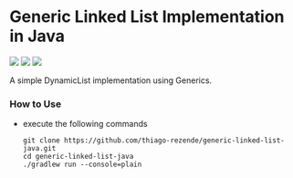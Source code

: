 # Generic Linked List Implementation in Java
![](https://github.com/thiago-rezende/generic-linked-list-java/workflows/GitHub%20CI/badge.svg)
![](https://img.shields.io/badge/Gradle-5.6-green)
![](https://img.shields.io/badge/Java-8-yellow)

A simple DynamicList implementation using Generics.

 ### How to Use
 - execute the following commands

     ```
     git clone https://github.com/thiago-rezende/generic-linked-list-java.git
     cd generic-linked-list-java
     ./gradlew run --console=plain
     ```
